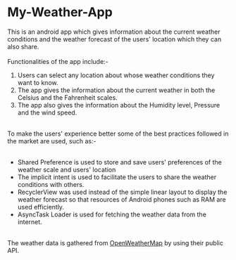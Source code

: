 # My-Weather-App
This is an android app which gives information about the current weather conditions and the weather forecast of the users' location which they can also share.
</br></br>Functionalities of the app include:-
<ol>
<li>Users can select any location about whose weather conditions they want to know.</li>
<li>The app gives the information about the current weather in both the Celsius and the Fahrenheit scales.</li>
<li>The app also gives the information about the Humidity level, Pressure and the wind speed.</li>
</ol>
</br>To make the users' experience better some of the best practices followed in the market are used, such as:-</br></br>
<ul>
<li>Shared Preference is used to store and save users' preferences of the weather scale and users' location</li>
<li>The implicit intent is used to facilitate the users to share the weather conditions with others.</li>
<li>RecyclerView was used instead of the simple linear layout to display the weather forecast so that resources of Android phones such as RAM are used efficiently.</li>
<li>AsyncTask Loader is used for fetching the weather data from the internet.</li>
</ul>
</br>The weather data is gathered from <a href="https://openweathermap.org/">OpenWeatherMap</a> by using their public API.
